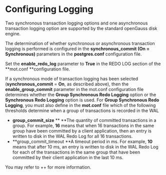 # Configuring Logging<a name="EN-US_TOPIC_0260488104"></a>

Two synchronous transaction logging options and one asynchronous transaction logging option are supported by the standard openGauss disk engine.

The determination of whether synchronous or asynchronous transaction logging is performed is configured in the  **synchronous\_commit \(On = Synchronous\)**  parameters in the  **postgres.conf**  configuration file.

Set the  **enable\_redo\_log**  parameter to  **True**  in the REDO LOG section of the  **mot.conf **configuration file.

If a synchronous mode of transaction logging has been selected \(**synchronous\_commit**  =  **On**, as described above\), then the  **enable\_group\_commit**  parameter in the mot.conf configuration file determines whether the  **Group Synchronous Redo Logging**  option or the  **Synchronous Redo Logging**  option is used. For  **Group Synchronous Redo Logging**, you must also define in the  **mot.conf**  file which of the following thresholds determine when a group of transactions is recorded in the WAL

-   **group\_commit\_size** ** **The quantity of committed transactions in a group. For example,  **16**  means that when 16 transactions in the same group have been committed by a client application, then an entry is written to disk in the WAL Redo Log for all 16 transactions.
-   **group\_commit\_timeout  **A timeout period in ms. For example,  **10**  means that after 10 ms, an entry is written to disk in the WAL Redo Log for each of the transactions in the same group that have been committed by their client application in the last 10 ms.

You may refer to ++ for more information.

